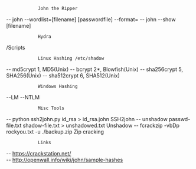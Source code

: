				John the Ripper
-- john --wordlist=[filename] [passwordfile] --format=
-- john --show [filename]

				Hydra
/Scripts
				
				Linux Hashing /etc/shadow
-- md5crypt $1$, MD5(Unix)
-- bcrypt $2*$, Blowfish(Unix)
-- sha256crypt $5$, SHA256(Unix)
-- sha512crypt $6$, SHA512(Unix)

				Windows Hashing
--LM
--NTLM

   				Misc Tools

-- python ssh2john.py id_rsa > id_rsa.john					SSH2john
-- unshadow passwd-file.txt shadow-file.txt > unshadowed.txt 	Unshadow
-- fcrackzip -vbDp rockyou.txt -u ./backup.zip				      Zip cracking

 				Links				
-- https://crackstation.net/									
-- http://openwall.info/wiki/john/sample-hashes
